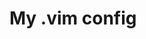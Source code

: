 <!-- SPDX-FileCopyrightText: Hristo Filaretov <h.filaretov@campus.tu-berlin.de> -->
<!-- SPDX-License-Identifier: MIT -->
# My .vim config
